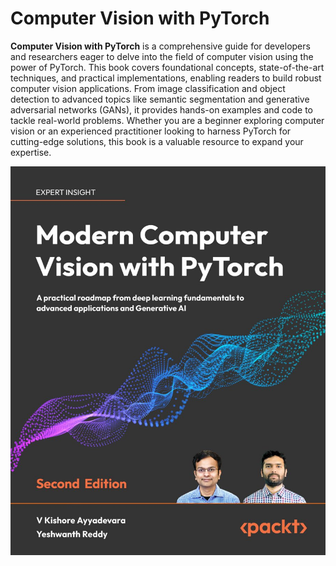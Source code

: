 <!-- ©©©©©©©©©©©©©©©©©©©©©©©© All Rights Are Reserved By Muhammad Husain Abootalebi ©©©©©©©©©©©©©©©©©©©©©©©©©©©©©©©©©© -->

# Computer Vision with PyTorch

**Computer Vision with PyTorch** is a comprehensive guide for developers and researchers eager to delve into the field of computer vision using the power of PyTorch. This book covers foundational concepts, state-of-the-art techniques, and practical implementations, enabling readers to build robust computer vision applications. From image classification and object detection to advanced topics like semantic segmentation and generative adversarial networks (GANs), it provides hands-on examples and code to tackle real-world problems. Whether you are a beginner exploring computer vision or an experienced practitioner looking to harness PyTorch for cutting-edge solutions, this book is a valuable resource to expand your expertise.

![Book Cover](../assets/Books/Book%20Covers/3%20-%20Computer%20Vision%20with%20PyTorch.jpg)

<!-- ©©©©©©©©©©©©©©©©©©©©©©©© All Rights Are Reserved By Muhammad Husain Abootalebi ©©©©©©©©©©©©©©©©©©©©©©©©©©©©©©©©©© -->